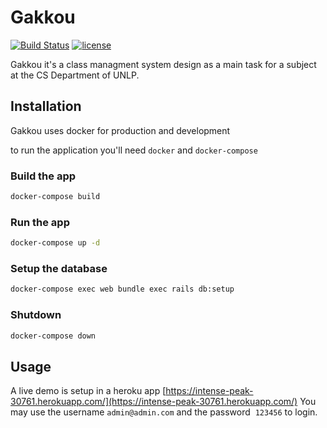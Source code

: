 # Gakkou

[![Build Status](https://travis-ci.org/matias-pierobon/gakkou.svg?branch=master)](https://travis-ci.org/matias-pierobon/gakkou)
[![license](https://img.shields.io/github/license/matias-pierobon/gakkou.svg)](https://github.com/matias-pierobon/gakkou/blob/master/LICENSE)

Gakkou it's a class managment system design as a main task for a subject at the CS Department of UNLP.

## Installation

Gakkou uses docker for production and development

to run the application you'll need `docker` and `docker-compose`

### Build the app
```bash
docker-compose build
```

### Run the app
```bash
docker-compose up -d
```

### Setup the database
```bash
docker-compose exec web bundle exec rails db:setup
```

### Shutdown
```bash
docker-compose down
```

## Usage

A live demo is setup in a heroku app [https://intense-peak-30761.herokuapp.com/](https://intense-peak-30761.herokuapp.com/)
You may use the username `admin@admin.com` and the password  `123456` to login.
